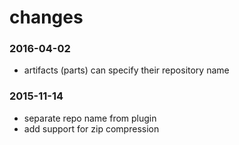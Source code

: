 # changes

### 2016-04-02
- artifacts (parts) can specify their repository name

### 2015-11-14
- separate repo name from plugin
- add support for zip compression
	